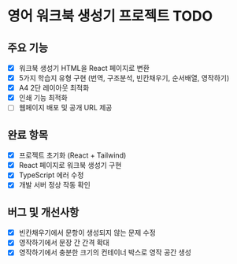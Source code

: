 # 영어 워크북 생성기 프로젝트 TODO

## 주요 기능

- [x] 워크북 생성기 HTML을 React 페이지로 변환
- [x] 5가지 학습지 유형 구현 (번역, 구조분석, 빈칸채우기, 순서배열, 영작하기)
- [x] A4 2단 레이아웃 최적화
- [x] 인쇄 기능 최적화
- [ ] 웹페이지 배포 및 공개 URL 제공

## 완료 항목

- [x] 프로젝트 초기화 (React + Tailwind)
- [x] React 페이지로 워크북 생성기 구현
- [x] TypeScript 에러 수정
- [x] 개발 서버 정상 작동 확인

## 버그 및 개선사항

- [x] 빈칸채우기에서 문항이 생성되지 않는 문제 수정
- [x] 영작하기에서 문장 간 간격 확대
- [x] 영작하기에서 충분한 크기의 컨테이너 박스로 영작 공간 생성